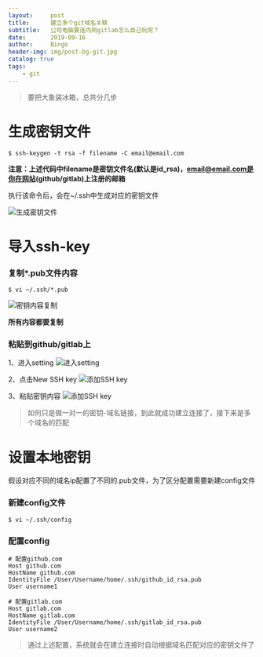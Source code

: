 ```yaml
---
layout:     post
title:      建立多个git域名关联
subtitle:   公司电脑要连内网gitlab怎么自己玩呢？
date:       2019-09-16
author:     Bingo
header-img: img/post-bg-git.jpg
catalog: true
tags:
    - git
---
```


> 要把大象装冰箱，总共分几步

# 生成密钥文件
```linux
$ ssh-keygen -t rsa -f filename -C email@email.com
```
**注意：上述代码中filename是密钥文件名(默认是id_rsa)，email@email.com是你在网站(github/gitlab)上注册的邮箱**

执行该命令后，会在~/.ssh中生成对应的密钥文件

![生成密钥文件](https://img-blog.csdnimg.cn/2019091415214752.png?x-oss-process=image/watermark,type_ZmFuZ3poZW5naGVpdGk,shadow_10,text_aHR0cHM6Ly9ibG9nLmNzZG4ubmV0L3lhbmh1aWJpbjMxNQ==,size_16,color_FFFFFF,t_70)
# 导入ssh-key
### 复制*.pub文件内容
```linux
$ vi ~/.ssh/*.pub
```
![密钥内容复制](https://img-blog.csdnimg.cn/20190914152957199.png?x-oss-process=image/watermark,type_ZmFuZ3poZW5naGVpdGk,shadow_10,text_aHR0cHM6Ly9ibG9nLmNzZG4ubmV0L3lhbmh1aWJpbjMxNQ==,size_16,color_FFFFFF,t_70)

**所有内容都要复制**
### 粘贴到github/gitlab上
1、进入setting
![进入setting](https://img-blog.csdnimg.cn/20190914152632612.png?x-oss-process=image/watermark,type_ZmFuZ3poZW5naGVpdGk,shadow_10,text_aHR0cHM6Ly9ibG9nLmNzZG4ubmV0L3lhbmh1aWJpbjMxNQ==,size_16,color_FFFFFF,t_70)

2、点击New SSH key
![添加SSH key](https://img-blog.csdnimg.cn/20190914153247815.png?x-oss-process=image/watermark,type_ZmFuZ3poZW5naGVpdGk,shadow_10,text_aHR0cHM6Ly9ibG9nLmNzZG4ubmV0L3lhbmh1aWJpbjMxNQ==,size_16,color_FFFFFF,t_70)

3、粘贴密钥内容
![添加SSH key](https://img-blog.csdnimg.cn/20190914153613794.png?x-oss-process=image/watermark,type_ZmFuZ3poZW5naGVpdGk,shadow_10,text_aHR0cHM6Ly9ibG9nLmNzZG4ubmV0L3lhbmh1aWJpbjMxNQ==,size_16,color_FFFFFF,t_70)

> 如何只是做一对一的密钥-域名链接，到此就成功建立连接了，接下来是多个域名的匹配

# 设置本地密钥
假设对应不同的域名ip配置了不同的.pub文件，为了区分配置需要新建config文件

### 新建config文件
```linux
$ vi ~/.ssh/config
```

### 配置config
 ```linux
 # 配置github.com
Host github.com                 
HostName github.com
IdentityFile /User/Username/home/.ssh/github_id_rsa.pub
User username1

 # 配置gitlab.com
Host gitlab.com 
HostName gitlab.com
IdentityFile /User/Username/home/.ssh/gitlab_id_rsa.pub
User username2
 ```
 
 > 通过上述配置，系统就会在建立连接时自动根据域名匹配对应的密钥文件了
